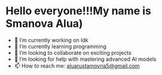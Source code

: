 # Hello everyone!!!My name is Smanova Alua)


- 🔭 I’m currently working on Idk
- 🌱 I’m currently learning programming
- 👯 I’m looking to collaborate on exciting projects
- 🤔 I’m looking for help with mastering advanced AI models
- 📫 How to reach me: aluarustamovna5@gmail.com

